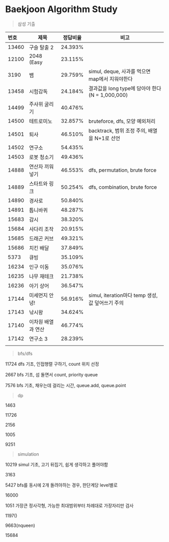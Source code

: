 # Baekjoon Algorithm Study


> 삼성 기출 

| 번호  | 제목               | 정답비율 | 비고                                             |
| :---- | ------------------ | -------- | ------------------------------------------------ |
| 13460 | 구슬 탈출 2        | 24.393%  |                                                  |
| 12100 | 2048 (Easy         | 23.115%  |                                                  |
| 3190  | 뱀                 | 29.759%  | simul, deque, 사과를 먹으면 map에서 지워야한다   |
| 13458 | 시험감독           | 24.184%  | 결과값을 long type에 담아야 한다 (N = 1,000,000) |
| 14499 | 주사위 굴리기      | 40.476%  |                                                  |
| 14500 | 테트로미노         | 32.857%  | bruteforce, dfs, 모양 예외처리                   |
| 14501 | 퇴사               | 46.510%  | backtrack, 범위 조정 주의, 배열을 N+1로 선언     |
| 14502 | 연구소             | 54.435%  |                                                  |
| 14503 | 로봇 청소기        | 49.436%  |                                                  |
| 14888 | 연산자 끼워넣기    | 46.553%  | dfs, permutation, brute force                    |
| 14889 | 스타트와 링크      | 50.254%  | dfs, combination, brute force                    |
| 14890 | 경사로             | 50.840%  |                                                  |
| 14891 | 톱니바퀴           | 48.287%  |                                                  |
| 15683 | 감시               | 38.320%  |                                                  |
| 15684 | 사다리 조작        | 20.915%  |                                                  |
| 15685 | 드래곤 커브        | 49.321%  |                                                  |
| 15686 | 치킨 배달          | 37.849%  |                                                  |
| 5373  | 큐빙               | 35.109%  |                                                  |
| 16234 | 인구 이동          | 35.076%  |                                                  |
| 16235 | 나무 재테크        | 21.738%  |                                                  |
| 16236 | 아기 상어          | 36.547%  |                                                  |
| 17144 | 미세먼지 안녕!     | 56.916%  | simul, iteration마다 temp 생성, 값 덮어쓰기 주의 |
| 17143 | 낚시왕             | 34.624%  |                                                  |
| 17140 | 이차원 배열과 연산 | 46.774%  |                                                  |
| 17142 | 연구소 3           | 28.239%  |                                                  |
|       |                    |          |                                                  |


> bfs/dfs

11724   dfs 기초, 인접행렬 구하기, count 위치 선정 

2667    bfs 기초, 섬 돌면서 count, priority queue

7576    bfs 기초, 채우는데 걸리는 시간, queue.add, queue.point

> dp

1463 

11726

2156 

1005 

9251


> simulation

10219   simul 기초, 고기 뒤집기, 쉽게 생각하고 풀어야함

3163    

5427    bfs를 동시에 2개 돌려야하는 경우, 한단계당 level별로

16000   

1051    가장큰 정사각형, 가능한 최대범위부터 차례대로 가장자리만 검사

1197()

9663(nqueen)

15684 



